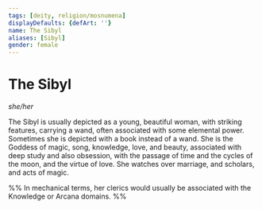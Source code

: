 ```yaml
---
tags: [deity, religion/mosnumena]
displayDefaults: {defArt: ''}
name: The Sibyl
aliases: [Sibyl]
gender: female
---
```

# The Sibyl
*she/her*

The Sibyl is usually depicted as a young, beautiful woman, with striking features, carrying a wand, often associated with some elemental power. Sometimes she is depicted with a book instead of a wand. She is the Goddess of magic, song, knowledge, love, and beauty, associated with deep study and also obsession, with the passage of time and the cycles of the moon, and the virtue of love. She watches over marriage, and scholars, and acts of magic.

%% In mechanical terms, her clerics would usually be associated with the Knowledge or Arcana domains. %%





